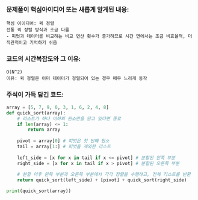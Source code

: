 ### 문제풀이 핵심아이디어 또는 새롭게 알게된 내용:
    핵심 이이디어: 퀵 정렬
    전통 퀵 정렬 방식과 조금 다름
    - 피벗과 데이터를 비교하는 비교 연산 횟수가 증가하므로 시간 면에서는 조금 비효율적, 더 직관적이고 기억하기 쉬움

### 코드의 시간복잡도와 그 이유:
    O(N^2)
    이유: 퀵 정렬은 이미 데이터가 정렬되어 있는 경우 매우 느리게 동작
    
### 주석이 가득 담긴 코드:
```python
array = [5, 7, 9, 0, 3, 1, 6, 2, 4, 8]
def quick_sort(array):
    # 리스트가 하나 이하의 원소만을 담고 있다면 종료
    if len(array) <= 1:
        return array
 
    pivot = array[0] # 피벗은 첫 번째 원소
    tail = array[1:] # 피벗을 제외한 리스트
 
    left_side = [x for x in tail if x <= pivot] # 분할된 왼쪽 부분
    right_side = [x for x in tail if x > pivot] # 분할된 오른쪽 부분
    
    # 분할 이후 왼쪽 부분과 오른쪽 부분에서 각각 정렬을 수행하고, 전체 리스트를 반환
    return quick_sort(left_side) + [pivot] + quick_sort(right_side)

print(quick_sort(array))

```
